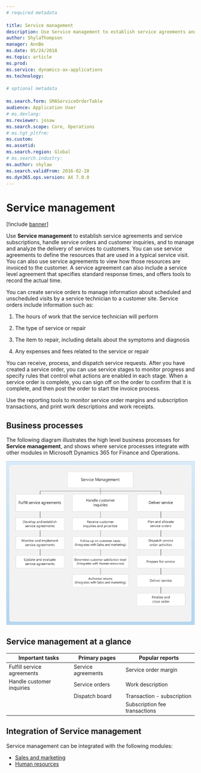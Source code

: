 ```yaml
---
# required metadata

title: Service management   
description: Use Service management to establish service agreements and service subscriptions, handle service orders and customer inquiries, and to manage and analyze the delivery of services to customers. 
author: ShylaThompson
manager: AnnBe
ms.date: 05/24/2018
ms.topic: article
ms.prod: 
ms.service: dynamics-ax-applications
ms.technology: 

# optional metadata

ms.search.form: SMAServiceOrderTable
audience: Application User
# ms.devlang: 
ms.reviewer: josaw
ms.search.scope: Core, Operations
# ms.tgt_pltfrm: 
ms.custom: 
ms.assetid: 
ms.search.region: Global
# ms.search.industry: 
ms.author: shylaw
ms.search.validFrom: 2016-02-28
ms.dyn365.ops.version: AX 7.0.0
---
```



# Service management 

[!include [banner](../includes/banner.md)]


Use **Service management** to establish service agreements and service subscriptions, handle service orders and customer inquiries, and to manage and analyze the delivery of services to customers. You can use service agreements to define the resources that are used in a typical service visit. You can also use service agreements to view how those resources are invoiced to the customer. A service agreement can also include a service level agreement that specifies standard response times, and offers tools to record the actual time.

You can create service orders to manage information about scheduled and unscheduled visits by a service technician to a customer site. Service orders include information such as:

1.  The hours of work that the service technician will perform

2.  The type of service or repair

3.  The item to repair, including details about the symptoms and diagnosis

4.  Any expenses and fees related to the service or repair

You can receive, process, and dispatch service requests. After you have created a service order, you can use service stages to monitor progress and specify rules that control what actions are enabled in each stage. When a service order is complete, you can sign off on the order to confirm that it is complete, and then post the order to start the invoice process.

Use the reporting tools to monitor service order margins and subscription transactions, and print work descriptions and work receipts.

## Business processes

The following diagram illustrates the high level business processes for **Service management**, and shows where service processes integrate with other modules in Microsoft Dynamics 365 for Finance and Operations.

[![Service management business process diagram](./media/sm_home_page.gif)](./media/sm_home_page.gif)

## Service management at a glance

|Important tasks           | Primary pages                         |Popular reports              |
|--------------------------|---------------------------------------|-----------------------------|
|Fulfill service agreements|Service agreements                     |Service order margin         |
|Handle customer inquiries |Service orders                         |Work description             |
|                          |Dispatch board                         |Transaction - subscription   |
|                          |                                       |Subscription fee transactions|


## Integration of Service management

Service management can be integrated with the following modules:

  - [Sales and marketing](../sales-marketing/overview-sales-marketing.md)
  - [Human resources](https://docs.microsoft.com/dynamics365/unified-operations/talent/index)

  


